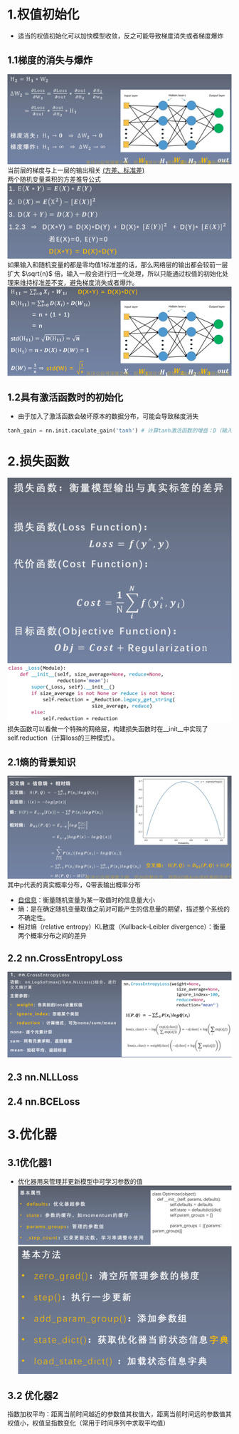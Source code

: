 # 1.权值初始化
- 适当的权值初始化可以加快模型收敛，反之可能导致梯度消失或者梯度爆炸
## 1.1梯度的消失与爆炸
<img alt="损失函数优化器-374f06a2.png" src="assets/损失函数优化器-374f06a2.png" width="" height="" >当前层的梯度与上一层的输出相关
[(方差、标准差)](https://zhuanlan.zhihu.com/p/83410946)  
两个随机变量乘积的方差推导公式
<img alt="损失函数优化器-68579b89.png" src="assets/损失函数优化器-68579b89.png" width="" height="" >  
如果输入和随机变量的都是零均值1标准差的话，那么网络层的输出都会较前一层扩大 $\sqrt{n}$ 倍，输入一般会进行归一化处理，所以只能通过权值的初始化处理来维持标准差不变，避免梯度消失或者爆炸。
<img alt="损失函数优化器-95dfbee8.png" src="assets/损失函数优化器-95dfbee8.png" width="" height="" >
## 1.2具有激活函数时的初始化
- 由于加入了激活函数会破坏原本的数据分布，可能会导致梯度消失
```python
tanh_gain = nn.init.caculate_gain('tanh') # 计算tanh激活函数的增益：D（输入）/D(输出)
```

# 2.损失函数
![](assets/损失函数优化器-dec67e88.png)  
![](assets/损失函数优化器-2177da7a.png)
损失函数可以看做一个特殊的网络层，构建损失函数时在__init__中实现了self.reduction（计算loss的三种模式）。
## 2.1熵的背景知识
![](assets/损失函数优化器-b311db13.png)
其中p代表的真实概率分布，Q带表输出概率分布
- [自信息](https://zhuanlan.zhihu.com/p/26486223)：衡量随机变量为某一取值时的信息量大小
- 熵：是在确定随机变量取值之前对可能产生的信息量的期望，描述整个系统的不确定性。
- 相对熵（relative entropy）KL散度（Kullback–Leibler divergence）：衡量两个概率分布之间的差异
## 2.2 nn.CrossEntropyLoss
![](assets/损失函数优化器-15acf8a6.png)
## 2.3 nn.NLLLoss
## 2.4 nn.BCELoss


# 3.优化器
## 3.1优化器1
- 优化器用来管理并更新模型中可学习参数的值
![](assets/损失函数优化器-b2d11f22.png)
![](assets/损失函数优化器-d20cce95.png)
## 3.2 优化器2
指数加权平均：距离当前时间越近的参数值其权值大，距离当前时间远的参数值其权值小，权值呈指数变化（常用于时间序列中求取平均值）
